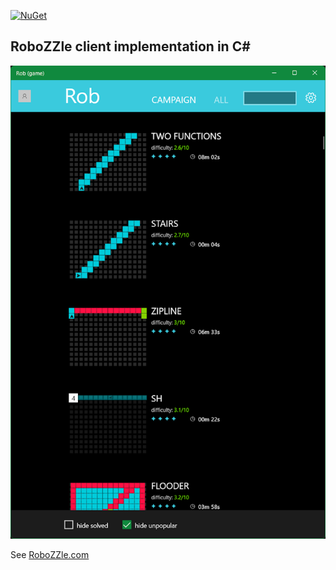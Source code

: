 [![NuGet](https://img.shields.io/nuget/v/RoboZZle.ViewModels.svg)](https://www.nuget.org/packages/RoboZZle.ViewModels/)

## RoboZZle client implementation in C#

![Screenshot](https://raw.githubusercontent.com/lostmsu/Rob/master/UWP/Assets/Poster.png)

See [RoboZZle.com](http://www.robozzle.com/)